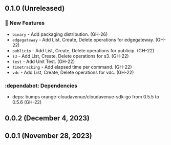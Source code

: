 ## 0.1.0 (Unreleased)

### :rocket: **New Features**

* `binary` - Add packaging distribution. (GH-26)
* `edgegateway` - Add List, Create, Delete operations for edgegateway. (GH-22)
* `publicip` - Add List, Create, Delete operations for publicip. (GH-22)
* `s3` - Add List, Create, Delete operations for s3. (GH-22)
* `test` - Add Unit Test. (GH-22)
* `timetracking` - Add elapsed time per command. (GH-22)
* `vdc` - Add List, Create, Delete operations for vdc. (GH-22)

### :dependabot: **Dependencies**

* deps: bumps orange-cloudavenue/cloudavenue-sdk-go from 0.5.5 to 0.5.6 (GH-22)

## 0.0.2 (December  4, 2023)
## 0.0.1 (November 28, 2023)
